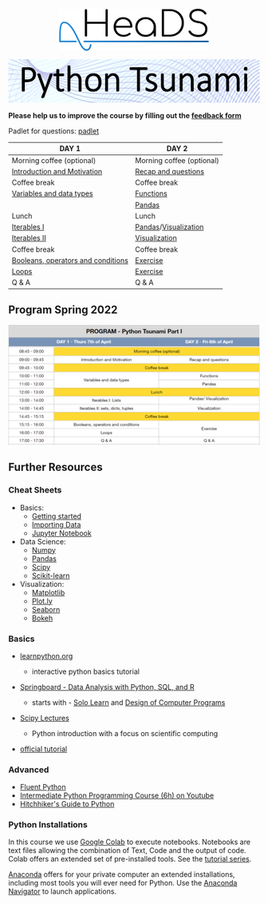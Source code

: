 <p align="center">
  <img src="figures/HeaDS_logo_large_withTitle.png" width="300">
</p>
<p align="center">
  <img src="figures/tsunami_logo.PNG" width="600">

__Please help us to improve the course by filling out the [feedback form](https://forms.gle/hYgSpAJGBnSzuPFw7)__  

Padlet for questions: [padlet](https://ucph.padlet.org/henrikezschach1/7f65ytua2sv0qt9g)  
  
  
| DAY 1                                                | DAY 2                                                |
|------------------------------------------------------|------------------------------------------------------|
|Morning coffee (optional) | Morning coffee (optional) |
|[Introduction and Motivation](Introduction_and_tools) | [Recap and questions](Recap)                         |
| Coffee break                                         | Coffee break                                         |
|[Variables and data types](Variables_data_types)      | [Functions](Functions)                               |
|                                                      | [Pandas](Pandas)                                     |
| Lunch                                                | Lunch                                                |
| [Iterables I](Iterables)                             | [Pandas](Pandas)/[Visualization](Visualizations)      |
| [Iterables II](Iterables)                            | [Visualization](Visualizations)                       | 
| Coffee break                                         | Coffee break                                         |
| [Booleans, operators and conditions](Conditionals)   | [Exercise](Exercise)                                 |
| [Loops](Loops)                                       | [Exercise](Exercise)                                 |
| Q & A                                                | Q & A                                                |

## Program Spring 2022
![image](https://github.com/Center-for-Health-Data-Science/PythonTsunami/blob/spring2022/figures/program_spring_2022.PNG)


## Further Resources

### Cheat Sheets
- Basics:
  - [Getting started](cheat_sheets/cheat_sheet_day0.pdf)
  - [Importing Data](cheat_sheets/Importing_Data_Cheat_sheet.pdf)
  - [Jupyter Notebook](cheat_sheets/Jupyter_Notebook_Cheat_Sheet.pdf)
- Data Science:
  - [Numpy](cheat_sheets/Numpy_Python_Cheat_Sheet.pdf)
  - [Pandas](cheat_sheets/Pandas_Cheat_Sheet.pdf)
  - [Scipy](cheat_sheets/Scipy-LinearAlgebra_Cheat_Sheet.pdf)
  - [Scikit-learn](cheat_sheets/Scikit-learn_Cheat_Sheet.pdf)
- Visualization:
  - [Matplotlib](cheat_sheets/Python_Matplotlib_Cheat_Sheet.pdf)
  - [Plot.ly](cheat_sheets/Plotly_Cheat_Sheet.pdf)
  - [Seaborn](cheat_sheets/Seaborn_Cheat_Sheet.pdf)
  - [Bokeh](cheat_sheets/Bokeh_Cheat_Sheet.pdf)

### Basics
- [learnpython.org](https://www.learnpython.org/)
  - interactive python basics tutorial

- [Springboard - Data Analysis with Python, SQL, and R](https://www.springboard.com/learning-paths/data-analysis/learn/)
  - starts with - [Solo Learn](https://www.sololearn.com/Course/Python/) and [Design of Computer Programs](https://www.udacity.com/course/design-of-computer-programs--cs212)
- [Scipy Lectures](https://scipy-lectures.org/index.html)
    - Python introduction with a focus on scientific computing
- [official tutorial](https://docs.python.org/3/tutorial/)

### Advanced
- [Fluent Python](https://www.oreilly.com/library/view/fluent-python-2nd/9781492056348/)
- [Intermediate Python Programming Course (6h)  on Youtube](https://www.youtube.com/watch?v=HGOBQPFzWKo)
- [Hitchhiker's Guide to Python](https://docs.python-guide.org/)


### Python Installations

In this course we use [Google Colab](https://colab.research.google.com/) to execute notebooks. Notebooks are text files allowing
the combination of Text, Code and the output of code. Colab offers an extended set of
pre-installed tools. See the [tutorial series](https://www.youtube.com/playlist?list=PLQY2H8rRoyvyK5aEDAI3wUUqC_F0oEroL).

[Anaconda](https://www.anaconda.com/products/individual) offers for your private computer
an extended installations, including most tools you will ever need for Python.
Use the [Anaconda Navigator](https://docs.anaconda.com/anaconda/navigator/) to launch applications.
